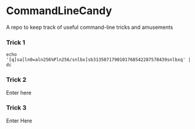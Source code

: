 # CommandLineCandy
<p>A repo to keep track of useful command-line tricks and amusements</p>

<h3>Trick 1</h3>  
<code>echo '[q]sa[ln0=aln256%Pln256/snlbx]sb3135071790101768542287578439snlbxq' | dc</code>

<h3>Trick 2</h3> 
<p>Enter here</p>

<h3>Trick 3</h3> 
<p>Enter Here</p>

